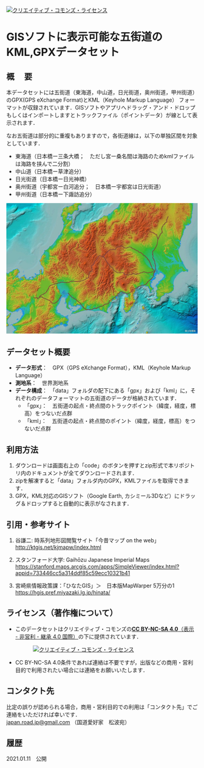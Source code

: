 <a rel="license" href="http://creativecommons.org/licenses/by-nc-sa/4.0/"><img alt="クリエイティブ・コモンズ・ライセンス" style="border-width:0" src="https://i.creativecommons.org/l/by-nc-sa/4.0/88x31.png" /></a>　
# GISソフトに表示可能な五街道のKML,GPXデータセット

## 概　 要    
本データセットには五街道（東海道，中山道，日光街道，奥州街道，甲州街道）のGPX(GPS eXchange Format)とKML（Keyhole Markup Language） フォーマットが収録されています．GISソフトやアプリへドラッグ・アンド・ドロップもしくはインポートしますとトラックファイル（ポイントデータ）が線として表示されます．  

なお五街道は部分的に重複もありますので，各街道線は，以下の単独区間を対象としています．
* 東海道（日本橋ー三条大橋；　ただし宮ー桑名間は海路のためkmlファイルは海路を挟んで二分割）
* 中山道（日本橋ー草津追分）
* 日光街道（日本橋ー日光神橋）
* 奥州街道（宇都宮ー白河追分；　日本橋ー宇都宮は日光街道）
* 甲州街道（日本橋ー下諏訪追分）

<img src="img/Go-kaido.jpg" width="1000px">

## データセット概要     
+ **データ形式**：　GPX（GPS eXchange Format），KML（Keyhole Markup Language）  
+ **測地系**：　世界測地系  
+ **データ構成**：　「data」フォルダの配下にある「gpx」および「kml」に，それぞれのデータフォーマットの五街道のデータが格納されています．
  + 「gpx」：　五街道の起点・終点間のトラックポイント（緯度，経度，標高）をつないだ点群
  + 「kml」：　五街道の起点・終点間のポイント（緯度，経度，標高）をつないだ点群
    
## 利用方法

1. ダウンロードは画面右上の「code」のボタンを押すとzip形式で本リポジトリ内のドキュメントが全てダウンロードされます．
1. zipを解凍すると「data」フォルダ内のGPX，KMLファイルを取得できます．
1. GPX，KML対応のGISソフト（Google Earth, カシミール3Dなど）にドラッグ＆ドロップすると自動的に表示がなされます．     


## 引用・参考サイト  

1. 谷謙二: 時系列地形図閲覧サイト「今昔マップ on the web」  
 http://ktgis.net/kjmapw/index.html  

1. スタンフォード大学: Gaihōzu Japanese Imperial Maps  
  https://stanford.maps.arcgis.com/apps/SimpleViewer/index.html?appid=733446cc5a314ddf85c59ecc10321b41

1. 宮崎県情報政策課：「ひなたGIS」＞　日本版MapWarper 5万分の1  
  https://hgis.pref.miyazaki.lg.jp/hinata/
  
## ライセンス（著作権について）
* このデータセットはクリエイティブ・コモンズの[**CC BY-NC-SA 4.0**（表示 - 非営利 - 継承 4.0 国際）](https://creativecommons.org/licenses/by-nc-sa/4.0/deed.ja)の下に提供されています．

　　　　　<a rel="license" href="http://creativecommons.org/licenses/by-nc-sa/4.0/"><img alt="クリエイティブ・コモンズ・ライセンス" style="border-width:0" src="https://i.creativecommons.org/l/by-nc-sa/4.0/88x31.png" /></a>

* CC BY-NC-SA 4.0条件であれば連絡は不要ですが，出版などの商用・営利目的で利用されたい場合には連絡をお願いいたします．  

## コンタクト先
比定の誤りが認められる場合，商用・営利目的での利用は「コンタクト先」でご連絡をいただければ幸いです．  
japan.road.jp@gmail.com （国道愛好家　松波宛）
  
## 履歴  
2021.01.11　公開  
